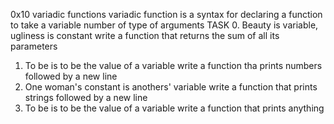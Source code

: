 0x10 variadic functions
  variadic function is a syntax for declaring a function to take a variable number of type of arguments
TASK
0. Beauty is variable, ugliness is constant
write a function that returns the sum of all its parameters
1. To be is to be the value of a variable
write a function tha prints numbers followed by a new line
2. One woman's constant is anothers' variable
write a function that prints strings followed by a new line
3. To be is to be the value of a variable
write a function that prints anything
